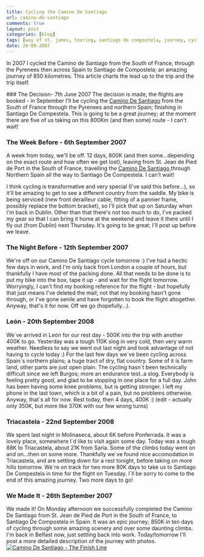 ```yaml
---
title: Cycling the Camino De Santiago
url: camino-de-santiago
comments: true
layout: post
categories: [blog]
tags: [way of st. james, touring, santiago de compostela, journey, cycling, camino de santiago, bike, adventures]
date: 26-09-2007
---
```

<p class="intro">In 2007 I cycled the Camino de Santiago from the South of France, through the Pyrenees then across Spain to Santiago de Compostela; an amazing journey of 850 kilometres. This article charts the lead up to the trip and the trip itself. </p>
### The Decision- 7th June 2007
The decision is made, the flights are booked - in September I'll be cycling the <a title="Camino De Santiago" href="http://en.wikipedia.org/wiki/Way_of_St._James" target="_blank">Camino De Santiago</a> from the South of France through the Pyrenees and northern Spain; finishing in Santiago De Compestela. This is going to be a great journey; at the moment there are five of us taking on this 800Km (and then some) route - I can't wait!

### The Week Before - 6th September 2007
A week from today, we'll be off. 12 days, 800K (and then some&#8230;depending on the exact route and how often we get lost), leaving from St. Jean de Pied de Port in the South of France, travelling the <a href="http://en.wikipedia.org/wiki/Way_of_St._James" target="_blank">Camino De Santiago </a>through Northern Spain all the way to Santiago De Compestela. I can't wait!

I think cycling is transformative and very special (I've said this before&#8230;), so it'll be amazing to get to see a different country from the saddle. My bike is being serviced (new front derailleur cable, fitting of a pannier frame, possibly replace the bottom bracket), so I'll pick that up on Saturday when I'm back in Dublin. Other than that there's not too much to do, I've packed my gear so that I can bring it home at the weekend and leave it there until I fly out (from Dublin) next Thursday. It's going to be great; I'll post up before we leave.


### The Night Before - 12th September 2007
We're off on our Camino De Santiago cycle tomorrow :) I've had a hectic few days in work, and I'm only back from London a couple of hours, but thankfully I have most of the packing done. All that needs to be done is to put my bike into the box, tape it up - and wait for the flight tomorrow. Worryingly, I can't find my booking reference for the flight - but hopefully that just means I've deleted the mail; not that my booking hasn't gone through, or I've gone senile and have forgotten to book the flight altogether. Anyway, that's  it for now. Off we go (hopefully&#8230;).

### Le&oacute;n - 20th September 2008

We&#180;ve arrived in Le&#243;n for our rest day - 500K into the trip with another 400K to go. Yesterday was a tough 110K slog in very cold, then very warm weather. Needless to say we went out last night and took advantage of not having to cycle today :) For the last few days we&#180;ve been cycling across Spain&#180;s northern plains; a huge tract of dry, flat country. Some of it is farm land, other parts are just open plain. The cycling hasn&#180;t been technically difficult since we left Burgos; more an endurance test..a slog. Everybody is feeling pretty good, and glad to be stopping in one place for a full day. John has been having some knee problems, but is getting stronger.  I left my phone in the last town, which is a bit of a pain, but no problems otherwise. Anyway, that&#180;s all for now. Rest today, then 4 days, 400K :) (edit - actually only 350K, but more like 370K with our few wrong turns)

### Triacastela - 22nd September 2008

We spent last night in Molinaseca, about 6K before Ponferrada. It was a lovely place, somewhere I´d like to visit again some day. Today was a tough 88K to Triacastela, about 21K from Saria. Some of the climbs today went on and on…then on some more. Thankfully we´ve found nice accomodation in Triacastela, and are settling down for a rest tonight, before taking on more hills tomorrow. We´re on track for two more 80K days to take us to Santiago De Compestela in time for the flight on Tuesday. I´ll be sorry to come to the end of this amazing journey. Two more days to go!

### We Made It - 26th September 2007

We made it! On Monday afternoon we successfully completed the Camino De Santiago from St. Jean de Pied de Port in the South of France, to Santiago De Compostela in Spain. It was an epic journey; 850K in ten days of cycling through some amazing scenery and over some daunting climbs. I'm back in Belfast now, just settling back into work. Today/tomorrow I'll post a more detailed description of the journey with photos.<br />
<a title="Camino De Santiago - The Finish Line" href="http://www.flickr.com/photos/paulmmay/1441790019/"><img class="photo" src="http://farm2.static.flickr.com/1072/1441790019_22e46a45e5.jpg" alt="Camino De Santiago - The Finish Line" /></a>

